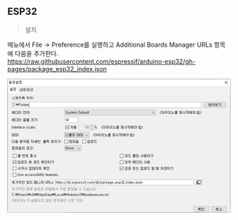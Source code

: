 ## ESP32   

> 설치   

메뉴에서 File → Preference를 실행하고 Additional Boards Manager URLs 항목에 다음을 추가한다.   
https://raw.githubusercontent.com/espressif/arduino-esp32/gh-pages/package_esp32_index.json   

![arduino json](./images/01_json.png)


